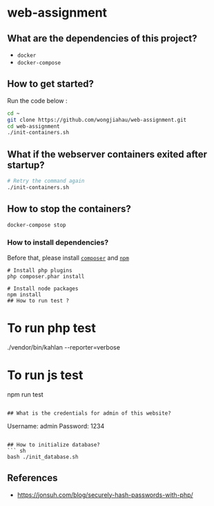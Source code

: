 # web-assignment
## What are the dependencies of this project?
- `docker`
- `docker-compose`

## How to get started?
Run the code below :

```bash
cd ~
git clone https://github.com/wongjiahau/web-assignment.git
cd web-assignment
./init-containers.sh
```

## What if the webserver containers exited after startup?
```bash
# Retry the command again
./init-containers.sh
```

## How to stop the containers?
```bash
docker-compose stop
```

### How to install dependencies?
Before that, please install [`composer`](https://getcomposer.org/download/) and [`npm`](https://docs.npmjs.com/getting-started/installing-node)
```
# Install php plugins
php composer.phar install

# Install node packages
npm install
## How to run test ?
```
# To run php test
./vendor/bin/kahlan --reporter=verbose 

# To run js test
npm run test
```

## What is the credentials for admin of this website?
```
Username: admin
Password: 1234
```

## How to initialize database?
``` sh
bash ./init_database.sh
```

## References
- https://jonsuh.com/blog/securely-hash-passwords-with-php/